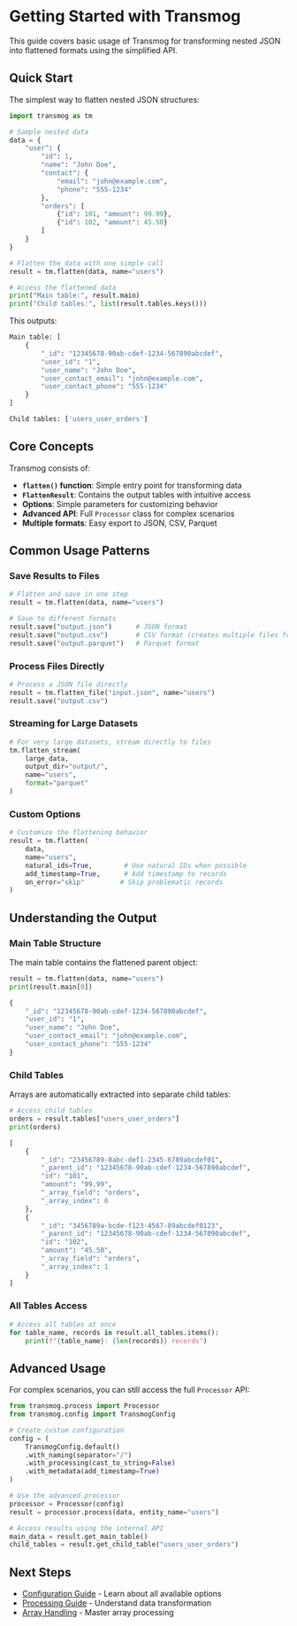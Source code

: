# Getting Started with Transmog

This guide covers basic usage of Transmog for transforming nested JSON into flattened formats using the simplified API.

## Quick Start

The simplest way to flatten nested JSON structures:

```python
import transmog as tm

# Sample nested data
data = {
    "user": {
        "id": 1,
        "name": "John Doe",
        "contact": {
            "email": "john@example.com",
            "phone": "555-1234"
        },
        "orders": [
            {"id": 101, "amount": 99.99},
            {"id": 102, "amount": 45.50}
        ]
    }
}

# Flatten the data with one simple call
result = tm.flatten(data, name="users")

# Access the flattened data
print("Main table:", result.main)
print("Child tables:", list(result.tables.keys()))
```

This outputs:

```python
Main table: [
    {
        "_id": "12345678-90ab-cdef-1234-567890abcdef",
        "user_id": "1",
        "user_name": "John Doe",
        "user_contact_email": "john@example.com",
        "user_contact_phone": "555-1234"
    }
]

Child tables: ['users_user_orders']
```

## Core Concepts

Transmog consists of:

- **`flatten()` function**: Simple entry point for transforming data
- **`FlattenResult`**: Contains the output tables with intuitive access
- **Options**: Simple parameters for customizing behavior
- **Advanced API**: Full `Processor` class for complex scenarios
- **Multiple formats**: Easy export to JSON, CSV, Parquet

## Common Usage Patterns

### Save Results to Files

```python
# Flatten and save in one step
result = tm.flatten(data, name="users")

# Save to different formats
result.save("output.json")      # JSON format
result.save("output.csv")       # CSV format (creates multiple files for child tables)
result.save("output.parquet")   # Parquet format
```

### Process Files Directly

```python
# Process a JSON file directly
result = tm.flatten_file("input.json", name="users")
result.save("output.csv")
```

### Streaming for Large Datasets

```python
# For very large datasets, stream directly to files
tm.flatten_stream(
    large_data,
    output_dir="output/",
    name="users",
    format="parquet"
)
```

### Custom Options

```python
# Customize the flattening behavior
result = tm.flatten(
    data,
    name="users",
    natural_ids=True,        # Use natural IDs when possible
    add_timestamp=True,      # Add timestamp to records
    on_error="skip"         # Skip problematic records
)
```



## Understanding the Output

### Main Table Structure

The main table contains the flattened parent object:

```python
result = tm.flatten(data, name="users")
print(result.main[0])
```

```python
{
    "_id": "12345678-90ab-cdef-1234-567890abcdef",
    "user_id": "1",
    "user_name": "John Doe",
    "user_contact_email": "john@example.com",
    "user_contact_phone": "555-1234"
}
```

### Child Tables

Arrays are automatically extracted into separate child tables:

```python
# Access child tables
orders = result.tables["users_user_orders"]
print(orders)
```

```python
[
    {
        "_id": "23456789-0abc-def1-2345-6789abcdef01",
        "_parent_id": "12345678-90ab-cdef-1234-567890abcdef",
        "id": "101",
        "amount": "99.99",
        "_array_field": "orders",
        "_array_index": 0
    },
    {
        "_id": "3456789a-bcde-f123-4567-89abcdef0123",
        "_parent_id": "12345678-90ab-cdef-1234-567890abcdef",
        "id": "102",
        "amount": "45.50",
        "_array_field": "orders",
        "_array_index": 1
    }
]
```

### All Tables Access

```python
# Access all tables at once
for table_name, records in result.all_tables.items():
    print(f"{table_name}: {len(records)} records")
```

## Advanced Usage

For complex scenarios, you can still access the full `Processor` API:

```python
from transmog.process import Processor
from transmog.config import TransmogConfig

# Create custom configuration
config = (
    TransmogConfig.default()
    .with_naming(separator="/")
    .with_processing(cast_to_string=False)
    .with_metadata(add_timestamp=True)
)

# Use the advanced processor
processor = Processor(config)
result = processor.process(data, entity_name="users")

# Access results using the internal API
main_data = result.get_main_table()
child_tables = result.get_child_table("users_user_orders")
```



## Next Steps

- [Configuration Guide](configuration.md) - Learn about all available options
- [Processing Guide](../processing/processing-overview.md) - Understand data transformation
- [Array Handling](../processing/array-handling.md) - Master array processing
